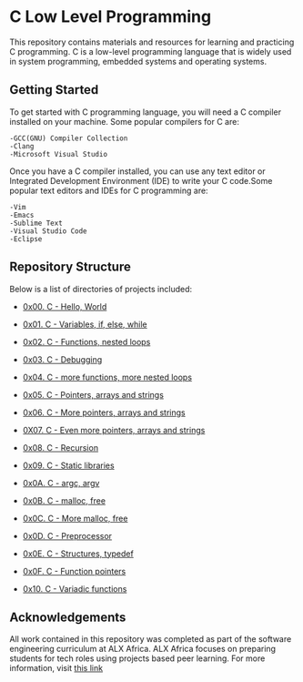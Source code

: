 # C Low Level Programming

This repository contains materials and resources for learning and practicing
C programming. C is a low-level programming language that is widely used in
system programming, embedded systems and operating systems.

## Getting Started

To get started with C programming language, you will need a C compiler installed
on your machine. Some popular compilers for C are:

  	-GCC(GNU) Compiler Collection
  	-Clang
  	-Microsoft Visual Studio

Once you have a C compiler installed, you can use any text editor or Integrated
Development Environment (IDE) to write your C code.Some popular text editors
and IDEs for C programming are:

 	-Vim
 	-Emacs
 	-Sublime Text
 	-Visual Studio Code
 	-Eclipse

## Repository Structure

Below is a list of directories of projects included:

* [0x00. C - Hello, World](0x00-hello_world)

* [0x01. C - Variables, if, else, while](0x01-variables_if_else_while)

* [0x02. C - Functions, nested loops](0x02-functions_nested_loops)

* [0x03. C - Debugging](0x03-debugging)

* [0x04. C - more functions, more nested loops](0x04-more_functions_nested_loops)

* [0x05. C - Pointers, arrays and strings](./0x05-pointers_arrays_strings)

* [0x06. C - More pointers, arrays and strings](./0x06-pointers_arrays_strings)

* [0X07. C - Even more pointers, arrays and strings](./0x07-pointers_arrays_strings)

* [0x08. C - Recursion](./0x08-recursion)

* [0x09. C - Static libraries](./0x09-static_libraries)

* [0x0A. C - argc, argv](./0x0A-argc_argv)

* [0x0B. C - malloc, free](./0x0B-malloc_free)

* [0x0C. C - More malloc, free](./0x0C-more_malloc_free)

* [0x0D. C - Preprocessor](./0x0D-preprocessor)

* [0x0E. C - Structures, typedef](./0x0E-structures_typedef)

* [0x0F. C - Function pointers](./0x0F-function_pointers)

* [0x10. C - Variadic functions](0x10-variadic_functions)

## Acknowledgements

All work contained in this repository was completed as part of the software
engineering curriculum at ALX Africa. ALX Africa focuses on preparing students for 
tech roles using projects based peer learning. For more information, visit
[this link](https://www.alxafrica.com)

